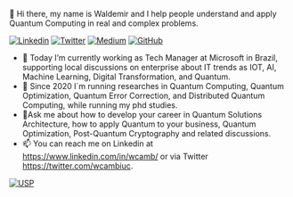 👋 Hi there, my name is Waldemir and I help people understand and apply Quantum Computing in real and complex problems.

[![Linkedin](https://img.shields.io/badge/LinkedIn-0077B5?style=for-the-badge&logo=linkedin&logoColor=white)](https://www.linkedin.com/in/wcamb/)
[![Twitter](https://img.shields.io/badge/Twitter-1DA1F2?style=for-the-badge&logo=twitter&logoColor=white)](https://twitter.com/wcambiuc)
[![Medium](https://img.shields.io/badge/Medium-12100E?style=for-the-badge&logo=medium&logoColor=white)](https://medium.com/@waldemircambiucci)
[![GitHub](https://img.shields.io/badge/GitHub-100000?style=for-the-badge&logo=github&logoColor=white)](https://github.com/waldemircambiucci/)


- 👀 Today I’m currently working as Tech Manager at Microsoft in Brazil, supporting local discussions on enterprise about IT trends as IOT, AI, Machine Learning, Digital Transformation, and Quantum.
- 🌱 Since 2020 I´m running researches in Quantum Computing, Quantum Optimization, Quantum Error Correction, and Distributed Quantum Computing, while running my phd studies.
- 💞️Ask me about how to develop your career in Quantum Solutions Architecture, how to apply Quantum to your business, Quantum Optimization, Post-Quantum Cryptography and related discussions.
- 📫 You can reach me on Linkedin at https://www.linkedin.com/in/wcamb/ or via Twitter https://twitter.com/wcambiuc. 

[![USP](https://upload.wikimedia.org/wikipedia/commons/thumb/2/2f/Webysther_20170627_-_Bras%C3%A3o_USP.svg/300px-Webysther_20170627_-_Bras%C3%A3o_USP.svg.png)](https://www5.usp.br/)

<!---
waldemircambiucci/waldemircambiucci is a ✨ special ✨ repository because its `README.md` (this file) appears on your GitHub profile.
You can click the Preview link to take a look at your changes.
--->
